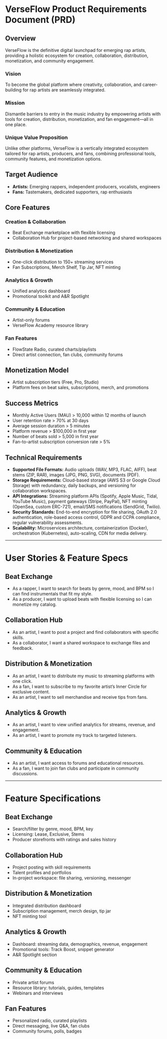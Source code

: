 # VerseFlow Product Requirements Document (PRD)

## Overview
VerseFlow is the definitive digital launchpad for emerging rap artists, providing a holistic ecosystem for creation, collaboration, distribution, monetization, and community engagement.

### Vision
To become the global platform where creativity, collaboration, and career-building for rap artists are seamlessly integrated.

### Mission
Dismantle barriers to entry in the music industry by empowering artists with tools for creation, distribution, monetization, and fan engagement—all in one place.

### Unique Value Proposition
Unlike other platforms, VerseFlow is a vertically integrated ecosystem tailored for rap artists, producers, and fans, combining professional tools, community features, and monetization options.

## Target Audience
- **Artists:** Emerging rappers, independent producers, vocalists, engineers
- **Fans:** Tastemakers, dedicated supporters, rap enthusiasts

## Core Features
### Creation & Collaboration
- Beat Exchange marketplace with flexible licensing
- Collaboration Hub for project-based networking and shared workspaces

### Distribution & Monetization
- One-click distribution to 150+ streaming services
- Fan Subscriptions, Merch Shelf, Tip Jar, NFT minting

### Analytics & Growth
- Unified analytics dashboard
- Promotional toolkit and A&R Spotlight

### Community & Education
- Artist-only forums
- VerseFlow Academy resource library

### Fan Features
- FlowState Radio, curated charts/playlists
- Direct artist connection, fan clubs, community forums

## Monetization Model
- Artist subscription tiers (Free, Pro, Studio)
- Platform fees on beat sales, subscriptions, merch, and promotions

## Success Metrics
- Monthly Active Users (MAU) > 10,000 within 12 months of launch
- User retention rate > 70% at 30 days
- Average session duration > 5 minutes
- Platform revenue > $100,000 in first year
- Number of beats sold > 5,000 in first year
- Fan-to-artist subscription conversion rate > 5%

## Technical Requirements
- **Supported File Formats:** Audio uploads (WAV, MP3, FLAC, AIFF), beat stems (ZIP, RAR), images (JPG, PNG, SVG), documents (PDF).
- **Storage Requirements:** Cloud-based storage (AWS S3 or Google Cloud Storage) with redundancy, daily backups, and versioning for collaboration workspaces.
- **API Integrations:** Streaming platform APIs (Spotify, Apple Music, Tidal, YouTube Music), payment gateways (Stripe, PayPal), NFT minting (OpenSea, custom ERC-721), email/SMS notifications (SendGrid, Twilio).
- **Security Standards:** End-to-end encryption for file sharing, OAuth 2.0 authentication, role-based access control, GDPR and CCPA compliance, regular vulnerability assessments.
- **Scalability:** Microservices architecture, containerization (Docker), orchestration (Kubernetes), auto-scaling, CDN for media delivery.

---

# User Stories & Feature Specs

## Beat Exchange
- As a rapper, I want to search for beats by genre, mood, and BPM so I can find instrumentals that fit my style.
- As a producer, I want to upload beats with flexible licensing so I can monetize my catalog.

## Collaboration Hub
- As an artist, I want to post a project and find collaborators with specific skills.
- As a collaborator, I want a shared workspace to exchange files and feedback.

## Distribution & Monetization
- As an artist, I want to distribute my music to streaming platforms with one click.
- As a fan, I want to subscribe to my favorite artist’s Inner Circle for exclusive content.
- As an artist, I want to sell merchandise and receive tips from fans.

## Analytics & Growth
- As an artist, I want to view unified analytics for streams, revenue, and engagement.
- As an artist, I want to promote my track to targeted listeners.

## Community & Education
- As an artist, I want access to forums and educational resources.
- As a fan, I want to join fan clubs and participate in community discussions.

---

# Feature Specifications

## Beat Exchange
- Search/filter by genre, mood, BPM, key
- Licensing: Lease, Exclusive, Stems
- Producer storefronts with ratings and sales history

## Collaboration Hub
- Project posting with skill requirements
- Talent profiles and portfolios
- In-project workspace: file sharing, versioning, messenger

## Distribution & Monetization
- Integrated distribution dashboard
- Subscription management, merch design, tip jar
- NFT minting tool

## Analytics & Growth
- Dashboard: streaming data, demographics, revenue, engagement
- Promotional tools: Track Boost, snippet generator
- A&R Spotlight section

## Community & Education
- Private artist forums
- Resource library: tutorials, guides, templates
- Webinars and interviews

## Fan Features
- Personalized radio, curated playlists
- Direct messaging, live Q&A, fan clubs
- Community forums, polls, badges
